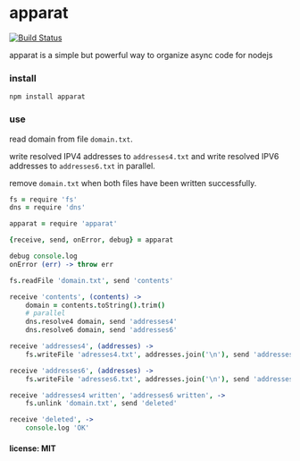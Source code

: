 # apparat

[![Build Status](https://travis-ci.org/snd/apparat.png)](https://travis-ci.org/snd/apparat)

apparat is a simple but powerful way to organize async code for nodejs

### install

    npm install apparat

### use

read domain from file `domain.txt`.

write resolved IPV4 addresses to `addresses4.txt` and
write resolved IPV6 addresses to `addresses6.txt` in parallel.

remove `domain.txt` when both files have been written successfully.

```coffeescript
fs = require 'fs'
dns = require 'dns'

apparat = require 'apparat'

{receive, send, onError, debug} = apparat

debug console.log
onError (err) -> throw err

fs.readFile 'domain.txt', send 'contents'

receive 'contents', (contents) ->
    domain = contents.toString().trim()
    # parallel
    dns.resolve4 domain, send 'addresses4'
    dns.resolve6 domain, send 'addresses6'

receive 'addresses4', (addresses) ->
    fs.writeFile 'adresses4.txt', addresses.join('\n'), send 'addresses4 written'

receive 'addresses6', (addresses) ->
    fs.writeFile 'adresses6.txt', addresses.join('\n'), send 'addresses6 written'

receive 'addresses4 written', 'addresses6 written', ->
    fs.unlink 'domain.txt', send 'deleted'

receive 'deleted', ->
    console.log 'OK'
```

#### license: MIT
